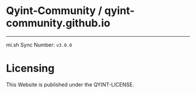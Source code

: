 # Qyint-Community / qyint-community.github.io
- - -

mi.sh Sync Number: `v3.0.0`

# Licensing
This Website is published under the QYINT-LICENSE.
